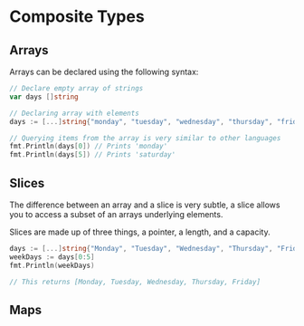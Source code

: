 # Composite Types

## Arrays

Arrays can be declared using the following syntax:

```go
// Declare empty array of strings
var days []string

// Declaring array with elements
days := [...]string{"monday", "tuesday", "wednesday", "thursday", "friday", "saturday", "sunday"}

// Querying items from the array is very similar to other languages
fmt.Println(days[0]) // Prints 'monday'
fmt.Println(days[5]) // Prints 'saturday'
```

## Slices

The difference between an array and a slice is very subtle, a slice allows you to access a subset of an arrays underlying elements.

Slices are made up of three things, a pointer, a length, and a capacity.

```go
days := [...]string{"Monday", "Tuesday", "Wednesday", "Thursday", "Friday", "Saturday", "Sunday"}
weekDays := days[0:5]
fmt.Println(weekDays)

// This returns [Monday, Tuesday, Wednesday, Thursday, Friday]
```

## Maps
